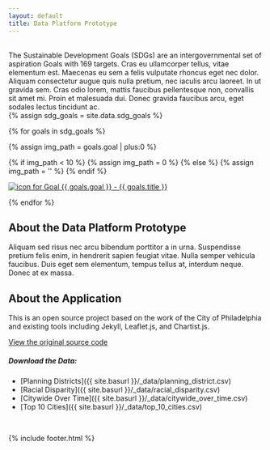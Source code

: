 ```yaml
---
layout: default
title: Data Platform Prototype
---
```


<br>
The Sustainable Development Goals (SDGs) are an intergovernmental set of aspiration Goals with 169 targets. Cras eu ullamcorper tellus, vitae elementum est. Maecenas eu sem a felis vulputate rhoncus eget nec dolor. Aliquam consectetur augue quis nulla pretium, nec iaculis arcu laoreet. In ut gravida sem. Cras odio lorem, mattis faucibus pellentesque non, convallis sit amet mi. Proin et malesuada dui. Donec gravida faucibus arcu, eget sodales lectus tincidunt ac. 

<section class="goals-list">
{% assign sdg_goals = site.data.sdg_goals %}

{% for goals in sdg_goals %}

{% assign img_path = goals.goal | plus:0 %}

{% if img_path < 10 %}
    {% assign img_path = 0  %}
{% else %}
    {% assign img_path = ''  %}
{% endif %}


<a href="./{{ goals.short | slugify }}">
<img class="goal-icon" src="{{ site.baseurl }}/assets/TGG_Icon_Color_{{ img_path }}{{ goals.goal }}.png" alt="icon for Goal {{ goals.goal }} - {{ goals.title }}" />
</a>

{% endfor %}

</section>

<h2>About the Data Platform Prototype</h2>
Aliquam sed risus nec arcu bibendum porttitor a in urna. Suspendisse pretium felis enim, in hendrerit sapien feugiat vitae. Nulla semper vehicula faucibus. Duis eget sem elementum, tempus tellus at, interdum neque. Donec at ex massa. 

<h2>About the Application</h2>

<p>This is an open source project based on the work of the City of Philadelphia and existing tools including Jekyll, Leaflet.js, and Chartist.js. </p>



[View the original source code](https://github.com/CityOfPhiladelphia/community-health-explorer)

<h5>Download the Data:</h5>

- [Planning Districts]({{ site.basurl }}/_data/planning_district.csv)
- [Racial Disparity]({{ site.basurl }}/_data/racial_disparity.csv)
- [Citywide Over Time]({{ site.basurl }}/_data/citywide_over_time.csv)
- [Top 10 Cities]({{ site.basurl }}/_data/top_10_cities.csv)

<br>

{% include footer.html %}